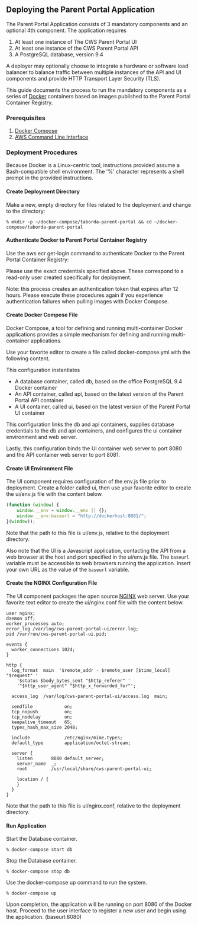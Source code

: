 ## Deploying the Parent Portal Application

The Parent Portal Application consists of 3 mandatory components and an optional 4th component. The application requires

1. At least one instance of The CWS Parent Portal UI
1. At least one instance of the CWS Parent Portal API
1. A PostgreSQL database, version 9.4

A deployer may optionally choose to integrate a hardware or software load balancer to balance traffic between multiple
instances of the API and UI components and provide HTTP Transport Layer Security (TLS).

This guide documents the process to run the mandatory components as a series of [Docker][docker] containers based on
images published to the Parent Portal Container Registry.

### Prerequisites

1. [Docker Compose][dockercompose]
1. [AWS Command Line Interface][awscli]

### Deployment Procedures

Because Docker is a Linux-centric tool, instructions provided assume a Bash-compatible shell environment. The '%'
character represents a shell prompt in the provided instructions.

#### Create Deployment Directory

Make a new, empty directory for files related to the deployment and change to the directory:

	% mkdir -p ~/docker-compose/taborda-parent-portal && cd ~/docker-compose/taborda-parent-portal
	
#### Authenticate Docker to Parent Portal Container Registry

Use the aws ecr get-login command to authenticate Docker to the Parent Portal Container Registry:

	

Please use the exact credentials specified above. These correspond to a read-only user created specifically for
deployment.

Note: this process creates an authentication token that expires after 12 hours. Please execute these procedures again
if you experience authentication failures when pulling images with Docker Compose.

#### Create Docker Compose File

Docker Compose, a tool for defining and running multi-container Docker applications provides a simple mechanism for
defining and running multi-container applications.

Use your favorite editor to create a file called docker-compose.yml with the following content.



This configuration instantiates

* A database container, called db, based on the office PostgreSQL 9.4 Docker container
* An API container, called api, based on the latest version of the Parent Portal API container
* A UI container, called ui,  based on the latest version of the Parent Portal UI container

This configuration links the db and api containers, supplies database credentials to the db and api containers, and
configures the ui container environment and web server.

Lastly, this configuration binds the UI container web server to port 8080 and the API container web server to port 8081.

#### Create UI Environment File

The UI component requires configuration of the env.js file prior to deployment. Create a folder called ui, then use your favorite editor to create the ui/env.js file with the content below.

```Javascript
(function (window) {
    window.__env = window.__env || {};
    window.__env.baseurl = "http://dockerhost:8081/";
}(window));
```

Note that the path to this file is ui/env.js, relative to the deployment directory.

Also note that the UI is a Javascript application, contacting the API from a web browser at the host and port specified
in the ui/env.js file. The ```baseurl``` variable must be accessible to web browsers running the application. Insert
your own URL as the value of the ```baseurl``` variable.

#### Create the NGINX Configuration File

The UI component packages the open source [NGINX][nginx] web server. Use your favorite text editor to create the
ui/nginx.conf file with the content below.

```Nginx
user nginx;
daemon off;
worker_processes auto;
error_log /var/log/cws-parent-portal-ui/error.log;
pid /var/run/cws-parent-portal-ui.pid;

events {
  worker_connections 1024;
}

http {
  log_format  main  '$remote_addr - $remote_user [$time_local] "$request" '
    '$status $body_bytes_sent "$http_referer" '
    '"$http_user_agent" "$http_x_forwarded_for"';

  access_log  /var/log/cws-parent-portal-ui/access.log  main;

  sendfile            on;
  tcp_nopush          on;
  tcp_nodelay         on;
  keepalive_timeout   65;
  types_hash_max_size 2048;

  include             /etc/nginx/mime.types;
  default_type        application/octet-stream;

  server {
    listen       8080 default_server;
    server_name  _;
    root         /usr/local/share/cws-parent-portal-ui;

    location / {
    }
  }
}
```

Note that the path to this file is ui/nginx.conf, relative to the deployment directory.

#### Run Application

Start the Database container.

    % docker-compose start db

Stop the Database container.

    % docker-compose stop db

Use the docker-compose up command to run the system.

    % docker-compose up

Upon completion, the application will be running on port 8080 of the Docker host. Proceed to the user interface to
register a new user and begin using the application. (baseurl:8080)

[docker]: https://www.docker.com
[dockercompose]: https://docs.docker.com/compose/
[awscli]: https://aws.amazon.com/cli/
[nginx]: https://nginx.org/en/
